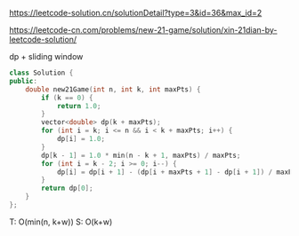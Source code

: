 https://leetcode-solution.cn/solutionDetail?type=3&id=36&max_id=2

https://leetcode-cn.com/problems/new-21-game/solution/xin-21dian-by-leetcode-solution/

dp + sliding window

```cpp
class Solution {
public:
    double new21Game(int n, int k, int maxPts) {
        if (k == 0) {
            return 1.0;
        }
        vector<double> dp(k + maxPts);
        for (int i = k; i <= n && i < k + maxPts; i++) {
            dp[i] = 1.0;
        }
        dp[k - 1] = 1.0 * min(n - k + 1, maxPts) / maxPts;
        for (int i = k - 2; i >= 0; i--) {
            dp[i] = dp[i + 1] - (dp[i + maxPts + 1] - dp[i + 1]) / maxPts;
        }
        return dp[0];
    }
};
```
T: O(min(n, k+w))
S: O(k+w)
